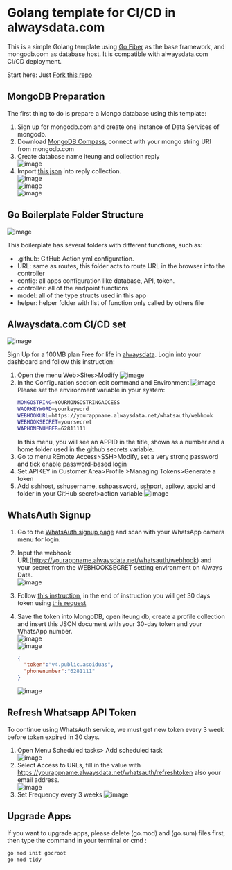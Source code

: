 # Golang template for CI/CD in alwaysdata.com

This is a simple Golang template using [Go Fiber](https://gofiber.io/) as the base framework, and mongodb.com as database host. It is compatible with alwaysdata.com CI/CD deployment.

Start here: Just [Fork this repo](https://github.com/gocroot/alwaysdata/)

## MongoDB Preparation

The first thing to do is prepare a Mongo database using this template:
1. Sign up for mongodb.com and create one instance of Data Services of mongodb.
2. Download [MongoDB Compass](https://www.mongodb.com/try/download/compass), connect with your mongo string URI from mongodb.com
3. Create database name iteung and collection reply  
   ![image](https://github.com/gocroot/alwaysdata/assets/11188109/23ccddb7-bf42-42e2-baac-3d69f3a919f8)  
4. Import [this json](https://whatsauth.my.id/webhook/iteung.reply.json) into reply collection.  
   ![image](https://github.com/gocroot/alwaysdata/assets/11188109/7a807d96-430f-4421-95fe-1c6a528ba428)  
   ![image](https://github.com/gocroot/alwaysdata/assets/11188109/fd785700-7347-4f4b-b3b9-34816fc7bc53)  
   ![image](https://github.com/gocroot/alwaysdata/assets/11188109/ef236b4d-f8f9-42c6-91ff-f6a7d83be4fc)  

## Go Boilerplate Folder Structure

![image](https://github.com/gocroot/alwaysdata/assets/11188109/aa3a8162-3aa9-4a55-be6c-2e0caf5dcfef)  

This boilerplate has several folders with different functions, such as:
* .github: GitHub Action yml configuration.
* URL: same as routes, this folder acts to route URL in the browser into the controller
* config: all apps configuration like database, API, token.
* controller: all of the endpoint functions
* model: all of the type structs used in this app
* helper: helper folder with list of function only called by others file

## Alwaysdata.com CI/CD set

![image](https://github.com/gocroot/alwaysdata/assets/11188109/3ba8a59a-61a3-4018-9aef-40e35ade12b1)  

Sign Up for a 100MB plan Free for life in [alwaysdata](https://www.alwaysdata.com/en/). Login into your dashboard and follow this instruction:
1. Open the menu Web>Sites>Modify
   ![image](https://github.com/gocroot/alwaysdata/assets/11188109/a95bce70-f0fc-4a74-abfa-51ba3dd543d4)
2. In the Configuration section edit command and Environment
   ![image](https://github.com/gocroot/alwaysdata/assets/11188109/d88f8fe6-08a3-4efe-9705-3ad5016b80ee)  
   Please set the environment variable in your system:
   ```sh
   MONGOSTRING=YOURMONGOSTRINGACCESS
   WAQRKEYWORD=yourkeyword
   WEBHOOKURL=https://yourappname.alwaysdata.net/whatsauth/webhook
   WEBHOOKSECRET=yoursecret
   WAPHONENUMBER=62811111
   ```
   In this menu, you will see an APPID in the title, shown as a number and a home folder used in the github secrets variable.
3. Go to menu REmote Access>SSH>Modify, set a very strong password and tick enable password-based login
4. Set APIKEY in Customer Area>Profile >Managing Tokens>Generate a token
5. Add sshhost, sshusername, sshpassword, sshport, apikey, appid and folder in your GitHub secret>action variable
   ![image](https://github.com/gocroot/alwaysdata/assets/11188109/5cc1e831-49d5-47d1-9486-d6f0f748a963)  


## WhatsAuth Signup

1. Go to the [WhatsAuth signup page](https://wa.my.id/) and scan with your WhatsApp camera menu for login. 
2. Input the webhook URL(https://yourappname.alwaysdata.net/whatsauth/webhook) and your secret from the WEBHOOKSECRET setting environment on Always Data.  
   ![image](https://github.com/gocroot/alwaysdata/assets/11188109/e0b5cb9d-e9b3-4d04-bbd5-b03bd12293da)  
3. Follow [this instruction](https://whatsauth.my.id/docs/), in the end of instruction you will get 30 days token using [this request](https://wa.my.id/apidocs/#/signup/signUpNewUser)
4. Save the token into MongoDB, open iteung db, create a profile collection and insert this JSON document with your 30-day token and your WhatsApp number.  
   ![image](https://github.com/gocroot/alwaysdata/assets/11188109/5b7144c3-3cdb-472b-8ab3-41fe86dad9cb)  
   ![image](https://github.com/gocroot/alwaysdata/assets/11188109/829ae88a-be59-46f2-bddc-93482d0a4999)  

   ```json
   {
     "token":"v4.public.asoiduas",
     "phonenumber":"6281111"
   }
   ```
   ![image](https://github.com/gocroot/alwaysdata/assets/11188109/06330754-9167-4bf4-a214-5d75dab7c60a)  

## Refresh Whatsapp API Token

To continue using WhatsAuth service, we must get new token every 3 week before token expired in 30 days.
1. Open Menu Scheduled tasks> Add scheduled task  
   ![image](https://github.com/gocroot/alwaysdata/assets/11188109/0cf86344-c0c0-46be-a6e2-dda394dc3e51)  
2. Select Access to URLs, fill in the value with https://yourappname.alwaysdata.net/whatsauth/refreshtoken also your email address.  
   ![image](https://github.com/gocroot/alwaysdata/assets/11188109/79017d45-45cf-44f5-9fb2-a6935c5efe10)  
3. Set Frequency every 3 weeks
   ![image](https://github.com/gocroot/alwaysdata/assets/11188109/bc041c8c-cdd0-4f6a-bafc-df9330e4a9d4)  

## Upgrade Apps

If you want to upgrade apps, please delete (go.mod) and (go.sum) files first, then type the command in your terminal or cmd :

```sh
go mod init gocroot
go mod tidy
```

